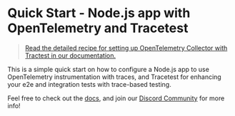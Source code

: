 # Quick Start - Node.js app with OpenTelemetry and Tracetest

> [Read the detailed recipe for setting up OpenTelemetry Collector with Tractest in our documentation.](https://docs.tracetest.io/examples-tutorials/recipes/running-tracetest-without-a-trace-data-store)

This is a simple quick start on how to configure a Node.js app to use OpenTelemetry instrumentation with traces, and Tracetest for enhancing your e2e and integration tests with trace-based testing.

Feel free to check out the [docs](https://docs.tracetest.io/), and join our [Discord Community](https://discord.gg/8MtcMrQNbX) for more info!

